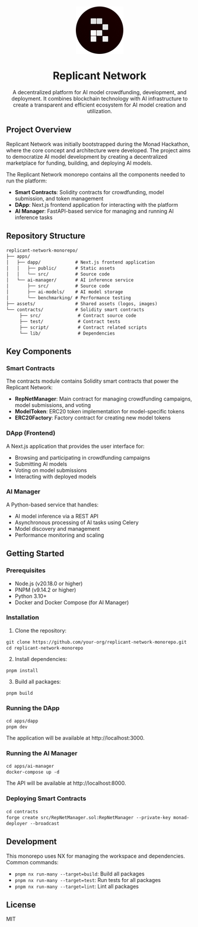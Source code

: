 <p align="center">
  <img src="assets/rn-logo.png" alt="Replicant Network Logo" width="128"/>
</p>

<h1 align="center">Replicant Network</h1>

<p align="center">
  A decentralized platform for AI model crowdfunding, development, and deployment. It combines blockchain technology with AI infrastructure to create a transparent and efficient ecosystem for AI model creation and utilization.
</p>

## Project Overview

Replicant Network was initially bootstrapped during the Monad Hackathon, where the core concept and architecture were developed. The project aims to democratize AI model development by creating a decentralized marketplace for funding, building, and deploying AI models.

The Replicant Network monorepo contains all the components needed to run the platform:

* **Smart Contracts**: Solidity contracts for crowdfunding, model submission, and token management
* **DApp**: Next.js frontend application for interacting with the platform
* **AI Manager**: FastAPI-based service for managing and running AI inference tasks

## Repository Structure

```
replicant-network-monorepo/
├── apps/
│   ├── dapp/             # Next.js frontend application
│   │   ├── public/       # Static assets
│   │   └── src/          # Source code
│   └── ai-manager/       # AI inference service
│       ├── src/          # Source code
│       ├── ai-models/    # AI model storage
│       └── benchmarking/ # Performance testing
├── assets/               # Shared assets (logos, images)
└── contracts/            # Solidity smart contracts
     ├── src/              # Contract source code
     ├── test/             # Contract tests
     ├── script/           # Contract related scripts
     └── lib/              # Dependencies
```

## Key Components

### Smart Contracts

The contracts module contains Solidity smart contracts that power the Replicant Network:

* **RepNetManager**: Main contract for managing crowdfunding campaigns, model submissions, and voting
* **ModelToken**: ERC20 token implementation for model-specific tokens
* **ERC20Factory**: Factory contract for creating new model tokens

### DApp (Frontend)

A Next.js application that provides the user interface for:

* Browsing and participating in crowdfunding campaigns
* Submitting AI models
* Voting on model submissions
* Interacting with deployed models

### AI Manager

A Python-based service that handles:

* AI model inference via a REST API
* Asynchronous processing of AI tasks using Celery
* Model discovery and management
* Performance monitoring and scaling

## Getting Started

### Prerequisites

* Node.js (v20.18.0 or higher)
* PNPM (v9.14.2 or higher)
* Python 3.10+
* Docker and Docker Compose (for AI Manager)

### Installation

1. Clone the repository:
   

```
git clone https://github.com/your-org/replicant-network-monorepo.git
cd replicant-network-monorepo
```

2. Install dependencies:
   

```
pnpm install
```

3. Build all packages:
   

```
pnpm build
```

### Running the DApp

```
cd apps/dapp
pnpm dev
```

The application will be available at http://localhost:3000.

### Running the AI Manager

```
cd apps/ai-manager
docker-compose up -d
```

The API will be available at http://localhost:8000.

### Deploying Smart Contracts

```
cd contracts
forge create src/RepNetManager.sol:RepNetManager --private-key monad-deployer --broadcast
```

## Development

This monorepo uses NX for managing the workspace and dependencies. Common commands:

* `pnpm nx run-many --target=build`: Build all packages
* `pnpm nx run-many --target=test`: Run tests for all packages
* `pnpm nx run-many --target=lint`: Lint all packages

## License

MIT
